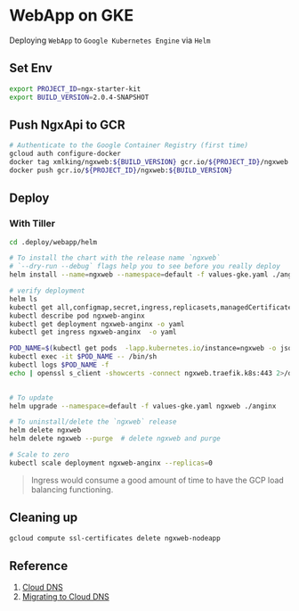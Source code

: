 # WebApp on GKE

Deploying `WebApp` to `Google Kubernetes Engine` via `Helm`

## Set Env
```bash
export PROJECT_ID=ngx-starter-kit
export BUILD_VERSION=2.0.4-SNAPSHOT
```

## Push NgxApi to GCR
```bash
# Authenticate to the Google Container Registry (first time)
gcloud auth configure-docker
docker tag xmlking/ngxweb:${BUILD_VERSION} gcr.io/${PROJECT_ID}/ngxweb:${BUILD_VERSION}
docker push gcr.io/${PROJECT_ID}/ngxweb:${BUILD_VERSION}
```

## Deploy

### With Tiller 

```bash
cd .deploy/webapp/helm

# To install the chart with the release name `ngxweb`
# `--dry-run --debug` flags help you to see before you really deploy
helm install --name=ngxweb --namespace=default -f values-gke.yaml ./anginx

# verify deployment
helm ls
kubectl get all,configmap,secret,ingress,replicasets,managedCertificate -lapp.kubernetes.io/instance=ngxweb
kubectl describe pod ngxweb-anginx
kubectl get deployment ngxweb-anginx -o yaml
kubectl get ingress ngxweb-anginx  -o yaml

POD_NAME=$(kubectl get pods  -lapp.kubernetes.io/instance=ngxweb -o jsonpath='{.items[0].metadata.name}')
kubectl exec -it $POD_NAME -- /bin/sh
kubectl logs $POD_NAME -f
echo | openssl s_client -showcerts -connect ngxweb.traefik.k8s:443 2>/dev/null
 

# To update 
helm upgrade --namespace=default -f values-gke.yaml ngxweb ./anginx

# To uninstall/delete the `ngxweb` release
helm delete ngxweb
helm delete ngxweb --purge  # delete ngxweb and purge

# Scale to zero
kubectl scale deployment ngxweb-anginx --replicas=0
```

> Ingress would consume a good amount of time to have the GCP load balancing functioning.

## Cleaning up
```bash
gcloud compute ssl-certificates delete ngxweb-nodeapp
```

## Reference
1. [Cloud DNS](https://cloud.google.com/dns/records/)
1. [Migrating to Cloud DNS](https://cloud.google.com/dns/docs/migrating)

